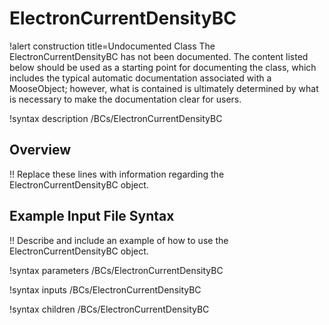 # ElectronCurrentDensityBC

!alert construction title=Undocumented Class
The ElectronCurrentDensityBC has not been documented. The content listed below should be used as a starting point for
documenting the class, which includes the typical automatic documentation associated with a
MooseObject; however, what is contained is ultimately determined by what is necessary to make the
documentation clear for users.

!syntax description /BCs/ElectronCurrentDensityBC

## Overview

!! Replace these lines with information regarding the ElectronCurrentDensityBC object.

## Example Input File Syntax

!! Describe and include an example of how to use the ElectronCurrentDensityBC object.

!syntax parameters /BCs/ElectronCurrentDensityBC

!syntax inputs /BCs/ElectronCurrentDensityBC

!syntax children /BCs/ElectronCurrentDensityBC
